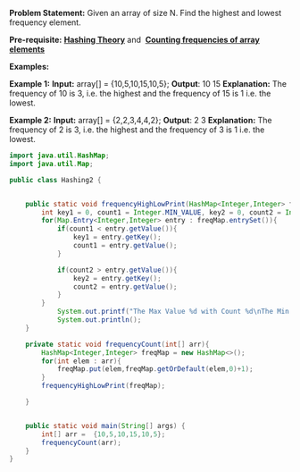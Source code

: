 **Problem Statement:** Given an array of size N. Find the highest and lowest frequency element.

**Pre-requisite:** [**Hashing Theory**](https://www.youtube.com/watch?v=KEs5UyBJ39g&t=1394s) and  [**Counting frequencies of array elements**](https://takeuforward.org/data-structure/count-frequency-of-each-element-in-the-array/)

**Examples:**

**Example 1:**
**Input:** array[] = {10,5,10,15,10,5};
**Output**: 10 15
**Explanation:** The frequency of 10 is 3, i.e. the highest and the frequency of 15 is 1 i.e. the lowest.

**Example 2:**
**Input:** array[] = {2,2,3,4,4,2};
**Output**: 2 3
**Explanation:** The frequency of 2 is 3, i.e. the highest and the frequency of 3 is 1 i.e. the lowest.

```java
import java.util.HashMap;
import java.util.Map;

public class Hashing2 {


    public static void frequencyHighLowPrint(HashMap<Integer,Integer> freqMap){
        int key1 = 0, count1 = Integer.MIN_VALUE, key2 = 0, count2 = Integer.MAX_VALUE;
        for(Map.Entry<Integer,Integer> entry : freqMap.entrySet()){
            if(count1 < entry.getValue()){
                key1 = entry.getKey();
                count1 = entry.getValue();
            }

            if(count2 > entry.getValue()){
                key2 = entry.getKey();
                count2 = entry.getValue();
            }
        }
            System.out.printf("The Max Value %d with Count %d\nThe Min Value %d with Count %d",key1,count1,key2,count2);
            System.out.println();
    }

    private static void frequencyCount(int[] arr){
        HashMap<Integer,Integer> freqMap = new HashMap<>();
        for(int elem : arr){
            freqMap.put(elem,freqMap.getOrDefault(elem,0)+1);
        }
        frequencyHighLowPrint(freqMap);

    }


    public static void main(String[] args) {
        int[] arr =  {10,5,10,15,10,5};
        frequencyCount(arr);
    }
}

```